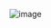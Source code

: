 ![image](https://user-images.githubusercontent.com/59153788/167784041-dee74ba8-0eed-4bc1-9edb-b9c03298a29b.png)
